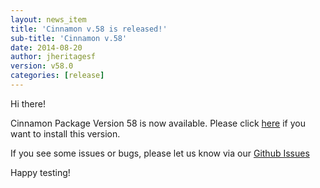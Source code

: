 ```yaml
---
layout: news_item
title: 'Cinnamon v.58 is released!'
sub-title: 'Cinnamon v.58'
date: 2014-08-20
author: jheritagesf
version: v58.0
categories: [release]
---
```


Hi there!

Cinnamon Package Version 58 is now available.  Please click [here](https://login.salesforce.com/packaging/installPackage.apexp?p0=04td0000000N2SV) if you want to install this version.

If you see some issues or bugs, please let us know via our [Github Issues](https://github.com/forcedotcom/cinnamon/issues)

Happy testing!